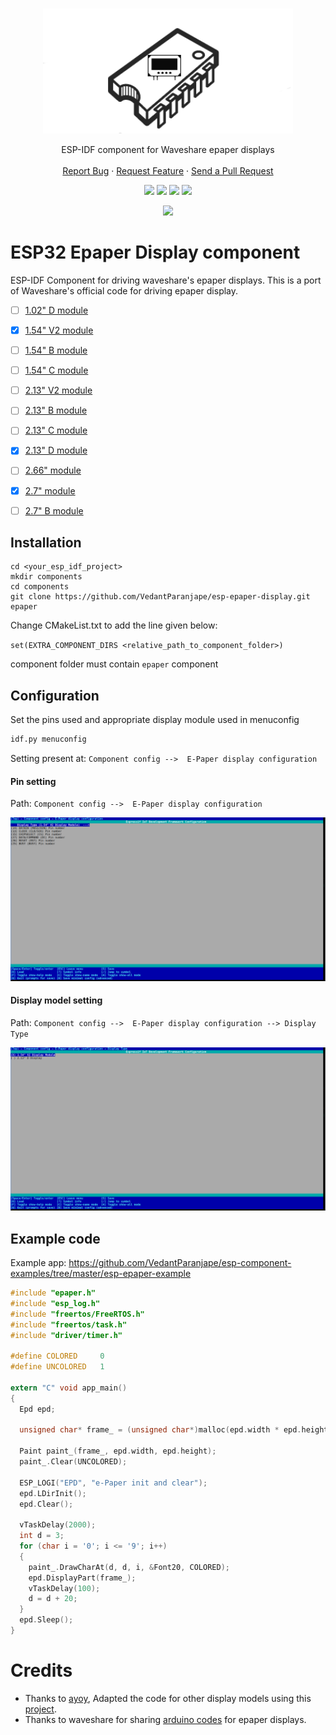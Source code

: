 <br />
<p align="center">
  <a href="https://github.com/VedantParanjape/esp-epaper-display">
    <img src="assets/logo.png" alt="Logo" width="400" height="200">
  </a>

  <p align="center">
    ESP-IDF component for Waveshare epaper displays
    <br/>
    <br/>
    <a href="https://github.com/VedantParanjape/esp-epaper-display/issues">Report Bug</a>
    ·
    <a href="https://github.com/VedantParanjape/esp-epaper-display/issues">Request Feature</a>
    ·
    <a href="https://github.com/VedantParanjape/esp-epaper-display/pulls">Send a Pull Request</a>
  </p>
</p>

<p align="center">
<img src="https://img.shields.io/github/stars/VedantParanjape/esp-epaper-display">
<img src="https://img.shields.io/github/forks/VedantParanjape/esp-epaper-display">
<img src="https://img.shields.io/github/issues/VedantParanjape/esp-epaper-display">
<img src="https://img.shields.io/github/repo-size/VedantParanjape/esp-epaper-display">
</p>

<p align="center">
<img src="assets/output_o3.gif">
</p>

# ESP32 Epaper Display component
ESP-IDF Component for driving waveshare's epaper displays. This is a port of Waveshare's official code for driving epaper display.     
* [ ] [1.02" D module](https://www.waveshare.com/wiki/1.02inch_e-paper_Module)    
* [x] [1.54" V2 module](https://www.waveshare.com/wiki/1.54inch_e-Paper_Module)   
* [ ] [1.54" B module](https://www.waveshare.com/wiki/1.54inch_e-Paper_Module_(B))    
* [ ] [1.54" C module](https://www.waveshare.com/wiki/1.54inch_e-Paper_Module_(C))    
* [ ] [2.13" V2 module](https://www.waveshare.com/wiki/2.13inch_e-Paper_HAT)    
* [ ] [2.13" B module](https://www.waveshare.com/wiki/2.13inch_e-Paper_HAT_(B))   
* [ ] [2.13" C module](https://www.waveshare.com/wiki/2.13inch_e-Paper_HAT_(C))   
* [x] [2.13" D module](https://www.waveshare.com/wiki/2.13inch_e-Paper_HAT_(D))   
* [ ] [2.66" module](https://www.waveshare.com/wiki/2.66inch_e-Paper_Module)    
* [x] [2.7" module](https://www.waveshare.com/wiki/2.7inch_e-Paper_HAT)   
* [ ] [2.7" B module](https://www.waveshare.com/wiki/2.7inch_e-Paper_HAT_(B))   


## Installation

```
cd <your_esp_idf_project>
mkdir components
cd components
git clone https://github.com/VedantParanjape/esp-epaper-display.git epaper
```

Change CMakeList.txt to add the line given below:

`set(EXTRA_COMPONENT_DIRS <relative_path_to_component_folder>)`

component folder must contain `epaper` component

## Configuration

Set the pins used and appropriate display module used in menuconfig

```bash
idf.py menuconfig
```

Setting present at: `Component config -->  E-Paper display configuration`

#### Pin setting
Path: `Component config -->  E-Paper display configuration`

![](assets/pin_config.png)

#### Display model setting
Path: `Component config -->  E-Paper display configuration --> Display Type`

![](assets/display_model_config.png)

## Example code

Example app: https://github.com/VedantParanjape/esp-component-examples/tree/master/esp-epaper-example

```c
#include "epaper.h"
#include "esp_log.h"
#include "freertos/FreeRTOS.h"
#include "freertos/task.h"
#include "driver/timer.h"

#define COLORED     0
#define UNCOLORED   1

extern "C" void app_main() 
{
  Epd epd;

  unsigned char* frame_ = (unsigned char*)malloc(epd.width * epd.height / 8);

  Paint paint_(frame_, epd.width, epd.height);
  paint_.Clear(UNCOLORED);

  ESP_LOGI("EPD", "e-Paper init and clear");
  epd.LDirInit();
  epd.Clear();

  vTaskDelay(2000);
  int d = 3;
  for (char i = '0'; i <= '9'; i++)
  {
    paint_.DrawCharAt(d, d, i, &Font20, COLORED);
    epd.DisplayPart(frame_);
    vTaskDelay(100);
    d = d + 20; 
  }
  epd.Sleep();
}


```

# Credits
* Thanks to [ayoy](https://github.com/ayoy), Adapted the code for other display models using this [project](https://github.com/ayoy/esp32-waveshare-epd).
* Thanks to waveshare for sharing [arduino codes](https://github.com/waveshare/e-Paper/tree/master/Arduino) for epaper displays.
